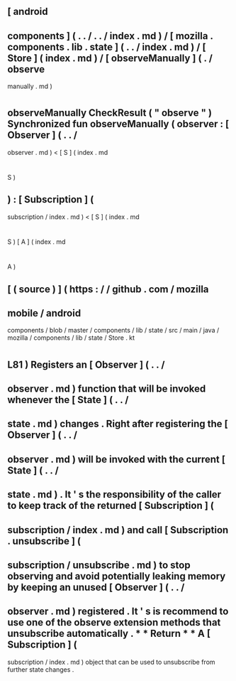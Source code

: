 [
android
-
components
]
(
.
.
/
.
.
/
index
.
md
)
/
[
mozilla
.
components
.
lib
.
state
]
(
.
.
/
index
.
md
)
/
[
Store
]
(
index
.
md
)
/
[
observeManually
]
(
.
/
observe
-
manually
.
md
)
#
observeManually
CheckResult
(
"
observe
"
)
Synchronized
fun
observeManually
(
observer
:
[
Observer
]
(
.
.
/
-
observer
.
md
)
<
[
S
]
(
index
.
md
#
S
)
>
)
:
[
Subscription
]
(
-
subscription
/
index
.
md
)
<
[
S
]
(
index
.
md
#
S
)
[
A
]
(
index
.
md
#
A
)
>
[
(
source
)
]
(
https
:
/
/
github
.
com
/
mozilla
-
mobile
/
android
-
components
/
blob
/
master
/
components
/
lib
/
state
/
src
/
main
/
java
/
mozilla
/
components
/
lib
/
state
/
Store
.
kt
#
L81
)
Registers
an
[
Observer
]
(
.
.
/
-
observer
.
md
)
function
that
will
be
invoked
whenever
the
[
State
]
(
.
.
/
-
state
.
md
)
changes
.
Right
after
registering
the
[
Observer
]
(
.
.
/
-
observer
.
md
)
will
be
invoked
with
the
current
[
State
]
(
.
.
/
-
state
.
md
)
.
It
'
s
the
responsibility
of
the
caller
to
keep
track
of
the
returned
[
Subscription
]
(
-
subscription
/
index
.
md
)
and
call
[
Subscription
.
unsubscribe
]
(
-
subscription
/
unsubscribe
.
md
)
to
stop
observing
and
avoid
potentially
leaking
memory
by
keeping
an
unused
[
Observer
]
(
.
.
/
-
observer
.
md
)
registered
.
It
'
s
is
recommend
to
use
one
of
the
observe
extension
methods
that
unsubscribe
automatically
.
*
*
Return
*
*
A
[
Subscription
]
(
-
subscription
/
index
.
md
)
object
that
can
be
used
to
unsubscribe
from
further
state
changes
.
